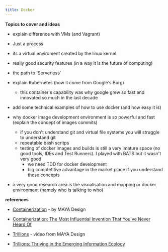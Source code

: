 ```yaml
---
title: Docker
---
```



**Topics to cover and ideas**

 - explain difference with VMs (and Vagrant)
 - Just a process
 - its a virtual enviroment created by the linux kernel
 - really good security features (in a way it is the future of computing)
 - the path to 'Serverless'
 - explain Kubernetes (how it come from Google's Borg)
    - this container's capability was why google grew so fast and innovated so much in the last decade
 - add some technical examples of how to use docker (and how easy it is)
 - why docker image development environment is so powerful and fast (explain the concept of images commits)
    - if you don't understand git and virtual file systems you will struggle to understand git
    - repeatable bash scritps
    - testing of docker images and builds is still a very imature space (no good tools, IDEs and Test Runners). I played with BATS but it wasn't very good
        - we need TDD for docker development
        - big comptetitive advantage in the market place if you understand these concepts

 - a very good research area is the visualisation and mapping or docker environment (namely who is talking to who)



**references**
 - [Containerization](https://vimeo.com/49392667) - by MAYA Design
  - [Containerization: The Most Influential Invention That You've Never Heard Of](https://www.youtube.com/watch?v=F-ZskaqBshs)

  - [Trillions](https://vimeo.com/7395079) - video from MAYA Design
  - [Trillions: Thriving in the Emerging Information Ecology](https://www.amazon.co.uk/Trillions-Thriving-Emerging-Information-Ecology/dp/1118176073)